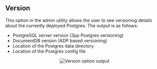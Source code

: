 
## Version

This option in the admin utility allows the user to see versioning details about the
currently deployed Postgres. The output is as follows:

* PostgreSQL server version (3pp Postgres versioning)
* DocumentDB version (ADP based versioning)
* Location of the Postgres data directory
* Location of the Postgres config file


<p style="text-align: center;">
  <img alt="Version option output" src="../images/adminutil/version_output.png"></img>
</p>